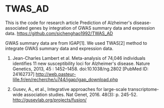 # TWAS_AD

This is the code for research article Prediction of Alzheimer's disease-associated genes by integration of GWAS summary data and expression data. https://github.com/sichenghao1992/TWAS_AD

GWAS summary data are from IGAP[1]. We used TWAS[2] method to integrate GWAS summary data and expression data. 

1. Jean-Charles Lambert et al. Meta-analysis of 74,046 individuals identifies 11 new susceptibility loci for Alzheimer's disease. Nature Genetics, 2013, 45 : 1452–1458. doi:10.1038/ng.2802 [PubMed ID: 24162737]
http://web.pasteur-lille.fr/en/recherche/u744/igap/igap_download.php

2. Gusev, A., et al., Integrative approaches for large-scale transcriptome-wide association studies. Nat Genet, 2016. 48(3): p. 245-52. http://gusevlab.org/projects/fusion/


